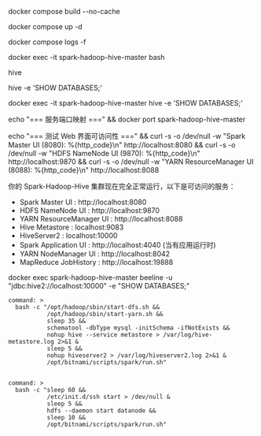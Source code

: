 docker compose build --no-cache

docker compose up -d



docker compose logs -f

docker exec -it spark-hadoop-hive-master bash

hive

hive -e 'SHOW DATABASES;'

docker exec -it spark-hadoop-hive-master hive -e 'SHOW DATABASES;'



echo "=== 服务端口映射 ===" && docker port spark-hadoop-hive-master

echo "=== 测试 Web 界面可访问性 ===" && curl -s -o /dev/null -w "Spark Master UI (8080): %{http_code}\n" http://localhost:8080 && curl -s -o /dev/null -w "HDFS NameNode UI (9870): %{http_code}\n" http://localhost:9870 && curl -s -o /dev/null -w "YARN ResourceManager UI (8088): %{http_code}\n" http://localhost:8088 

你的 Spark-Hadoop-Hive 集群现在完全正常运行，以下是可访问的服务：

- Spark Master UI : http://localhost:8080
- HDFS NameNode UI : http://localhost:9870
- YARN ResourceManager UI : http://localhost:8088
- Hive Metastore : localhost:9083
- HiveServer2 : localhost:10000
- Spark Application UI : http://localhost:4040 (当有应用运行时)
- YARN NodeManager UI : http://localhost:8042
- MapReduce JobHistory : http://localhost:19888


docker exec spark-hadoop-hive-master beeline -u "jdbc:hive2://localhost:10000" -e "SHOW DATABASES;" 


    command: >
      bash -c "/opt/hadoop/sbin/start-dfs.sh && 
               /opt/hadoop/sbin/start-yarn.sh &&
               sleep 35 &&
               schematool -dbType mysql -initSchema -ifNotExists &&
               nohup hive --service metastore > /var/log/hive-metastore.log 2>&1 &
               sleep 5 &&
               nohup hiveserver2 > /var/log/hiveserver2.log 2>&1 &
               /opt/bitnami/scripts/spark/run.sh"


    command: >
      bash -c "sleep 60 &&
               /etc/init.d/ssh start > /dev/null &
               sleep 5 &&
               hdfs --daemon start datanode &&
               sleep 10 &&
               /opt/bitnami/scripts/spark/run.sh"